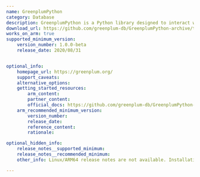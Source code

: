 ```yaml
---
name: GreenplumPython
category: Database
description: GreenplumPython is a Python library designed to interact with Greenplum Database, an MPP (Massively Parallel Processing) database platform. This library enables developers to leverage Python for data analytics and machine learning directly within the Greenplum environment.
download_url: https://github.com/greenplum-db/GreenplumPython-archive/tags
works_on_arm: true
supported_minimum_version:
    version_number: 1.0.0-beta
    release_date: 2020/08/31


optional_info:
    homepage_url: https://greenplum.org/
    support_caveats:
    alternative_options:
    getting_started_resources:
        arm_content:
        partner_content:
        official_docs: https://github.com/greenplum-db/GreenplumPython-archive#installation
    arm_recommended_minimum_version:
        version_number:
        release_date:
        reference_content:
        rationale:

optional_hidden_info:
    release_notes__supported_minimum:
    release_notes__recommended_minimum:
    other_info: Linux/ARM64 release notes are not available. Installation and testing are done via the [tar archive](https://github.com/greenplum-db/GreenplumPython-archive/releases/tag/1.0.0-beta).

---
```


